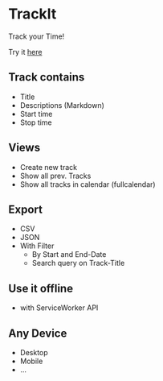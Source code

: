 # TrackIt
Track your Time!

Try it [here](https://track.progs.top/)

## Track contains
* Title
* Descriptions (Markdown)
* Start time
* Stop time

## Views
* Create new track
* Show all prev. Tracks
* Show all tracks in calendar (fullcalendar)

## Export
* CSV
* JSON
* With Filter
  - By Start and End-Date
  - Search query on Track-Title

## Use it offline
* with ServiceWorker API

## Any Device
* Desktop
* Mobile
* ...

